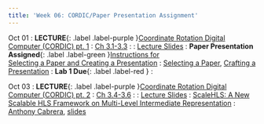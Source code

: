 ```yaml
---
title: 'Week 06: CORDIC/Paper Presentation Assignment'
---
```


Oct 01
: **LECTURE**{: .label .label-purple }[Coordinate Rotation Digital Computer (CORDIC) pt. 1](#)
  : [Ch 3.1-3.3](../assets/pp4fpgas.pdf)
: [](#)
  : [Lecture Slides](../assets/2024_10_01-cse565m_lec05.pdf)
: **Paper Presentation Assigned**{: .label .label-green }[Instructions for<br> Selecting a Paper and Creating a Presentation](#)
  : [Selecting a Paper](../assets/CSE565M_FL24_Selection_for_Paper_Presentation.pdf), [Crafting a  Presentation](../assets/CSE565M_FL24_Crafting_the_Presentation.pdf)
: **Lab 1 Due**{: .label .label-red }
  : [](#)

Oct 03
: **LECTURE**{: .label .label-purple }[Coordinate Rotation Digital Computer (CORDIC) pt. 2](#)
  : [Ch 3.4-3.6](../assets/pp4fpgas.pdf)
: [](#)
  : [Lecture Slides](../assets/2024_10_03-cse565m_lec06.pdf)
: [ScaleHLS: A New Scalable HLS Framework on Multi-Level Intermediate Representation](https://ieeexplore.ieee.org/abstract/document/9773203?casa_token=ap9zAJj9CkEAAAAA:xntpq-xXhJhoSdnB3gX3WZAJX6I3cco2y8AGlhrgfFzP7MTa66DddNEjG7wzB5fCcdHAbo-hQPbntw)
  : [Anthony Cabrera](#), [slides](../assets/paper_presentations/2024_10_03-ScaleHLS_AMCabrera.pdf)
